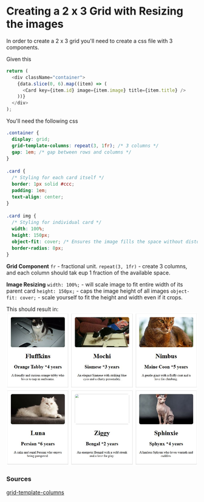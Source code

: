 # Creating a 2 x 3 Grid with Resizing the images

In order to create a 2 x 3 grid you'll need to create a css file with 3 components.

Given this

```ts
return (
  <div className="container">
    {data.slice(0, 6).map((item) => (
      <Card key={item.id} image={item.image} title={item.title} />
    ))}
  </div>
);
```

You'll need the following css

```css
.container {
  display: grid;
  grid-template-columns: repeat(3, 1fr); /* 3 columns */
  gap: 1em; /* gap between rows and columns */
}

.card {
  /* Styling for each card itself */
  border: 1px solid #ccc;
  padding: 1em;
  text-align: center;
}

.card img {
  /* Styling for individual card */
  width: 100%;
  height: 150px;
  object-fit: cover; /* Ensures the image fills the space without distortion */
  border-radius: 8px;
}
```

**Grid Component**
`fr` - fractional unit.
`repeat(3, 1fr)` - create 3 columns, and each column should tak eup 1 fraction of the available space.

**Image Resizing**
`width: 100%;` - will scale image to fit entire width of its parent card
`height: 150px;` - caps the image height of all images
`object-fit: cover;` - scale yourself to fit the height and width even if it crops.

This should result in:
![image](/css/assets/2x3_grid.JPG)

### Sources

[grid-template-columns](https://developer.mozilla.org/en-US/docs/Web/CSS/grid-template-columns)
